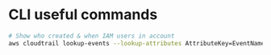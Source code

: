 # CLI useful commands 

```bash
# Show who created & when IAM users in account 
aws cloudtrail lookup-events --lookup-attributes AttributeKey=EventName,AttributeValue=CreateUser --region us-east-1 | jq

```
